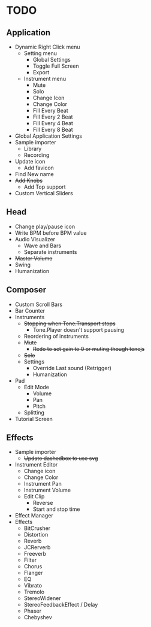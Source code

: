 # TODO

## Application
- Dynamic Right Click menu
    - Setting menu
        - Global Settings
        - Toggle Full Screen
        - Export
    - Instrument menu
        - Mute
        - Solo
        - Change Icon
        - Change Color
        - Fill Every Beat
        - Fill Every 2 Beat
        - Fill Every 4 Beat
        - Fill Every 8 Beat
- Global Application Settings
- Sample importer
    - Library
    - Recording
- Update icon  
    - Add favicon
- Find New name
- ~~Add Knobs~~
    - Add Top support
- Custom Vertical Sliders

## Head
- Change play/pause icon
- Write BPM before BPM value
- Audio Visualizer
    - Wave and Bars
    - Separate instruments
- ~~Master Volume~~
- Swing
- Humanization

## Composer
- Custom Scroll Bars
- Bar Counter
- Instruments
    - ~~Stopping when Tone.Transport stops~~
        - Tone.Player doesn't support pausing
    - Reordering of instruments
    - ~~Mute~~
        - ~~Redo to set gain to 0 or muting though tonejs~~
    - ~~Solo~~
    - Settings
        - Override Last sound (Retrigger)
        - Humanization
- Pad
    - Edit Mode
        - Volume
        - Pan
        - Pitch
    - Splitting
- Tutorial Screen

## Effects
- Sample importer
    - ~~Update dashedbox to use svg~~
- Instrument Editor
    - Change icon
    - Change Color
    - Instrument Pan
    - Instrument Volume
    - Edit Clip
        - Reverse
        - Start and stop time
- Effect Manager
- Effects
    - BitCrusher
    - Distortion
    - Reverb
    - JCRerverb
    - Freeverb
    - Filter
    - Chorus
    - Flanger
    - EQ
    - Vibrato
    - Tremolo
    - StereoWidener
    - StereoFeedbackEffect / Delay
    - Phaser
    - Chebyshev
